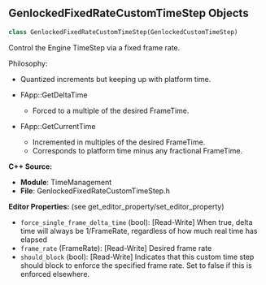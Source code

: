 ## GenlockedFixedRateCustomTimeStep Objects

```python
class GenlockedFixedRateCustomTimeStep(GenlockedCustomTimeStep)
```

Control the Engine TimeStep via a fixed frame rate.

Philosophy:

  * Quantized increments but keeping up with platform time.

  * FApp::GetDeltaTime
      - Forced to a multiple of the desired FrameTime.

  * FApp::GetCurrentTime
      - Incremented in multiples of the desired FrameTime.
      - Corresponds to platform time minus any fractional FrameTime.

**C++ Source:**

- **Module**: TimeManagement
- **File**: GenlockedFixedRateCustomTimeStep.h

**Editor Properties:** (see get_editor_property/set_editor_property)

- ``force_single_frame_delta_time`` (bool):  [Read-Write] When true, delta time will always be 1/FrameRate, regardless of how much real time has elapsed
- ``frame_rate`` (FrameRate):  [Read-Write] Desired frame rate
- ``should_block`` (bool):  [Read-Write] Indicates that this custom time step should block to enforce the specified frame rate. Set to false if this is enforced elsewhere.

<a id="unreal.TimecodeProvider"></a>
